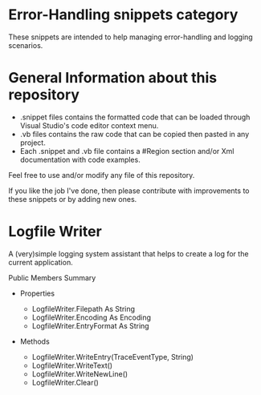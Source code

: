 # Error-Handling snippets category
These snippets are intended to help managing error-handling and logging scenarios.

# General Information about this repository
 - .snippet files contains the formatted code that can be loaded through Visual Studio's code editor context menu.
 - .vb files contains the raw code that can be copied then pasted in any project.
 - Each .snippet and .vb file contains a #Region section and/or Xml documentation with code examples.
 
Feel free to use and/or modify any file of this repository.

If you like the job I've done, then please contribute with improvements to these snippets or by adding new ones.

# Logfile Writer
A (very)simple logging system assistant that helps to create a log for the current application.

Public Members Summary

 - Properties
   - LogfileWriter.Filepath As String
   - LogfileWriter.Encoding As Encoding
   - LogfileWriter.EntryFormat As String

 - Methods
   - LogfileWriter.WriteEntry(TraceEventType, String)
   - LogfileWriter.WriteText()
   - LogfileWriter.WriteNewLine()
   - LogfileWriter.Clear()

